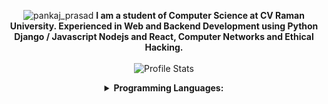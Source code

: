 <p align="center">
            <img src="https://i.ibb.co/mRZJgFZ/backgroudlogo.webp" alt="pankaj_prasad" border="0"/>
            <strong>I am a student of Computer Science at CV Raman University. Experienced in Web and Backend Development using Python Django / Javascript Nodejs and React, Computer Networks and Ethical Hacking.</strong><br><br>
            <img src="https://github-readme-stats.vercel.app/api?username=pankajninjasec&show_icons=true&hide_border=true" alt="Profile Stats"/>
        <details align="center">
        </p>
            <summary align="center"><strong>Programming Languages:</strong></summary>
            <table align="center">
                <tr align="center">
                    <td  align = "center"><img src="https://i.ibb.co/Z243jtW/java.png" alt="java" border="0"><br>Java</td>
                    <td  align = "center"><img src="https://i.ibb.co/8BvfsCp/kotlin.png" alt="kotlin" border="0"><br>Kotlin</td>
                    <td  align = "center"><img src="https://i.ibb.co/sqwPMvX/python.png" alt="python" border="0"><br>Python</td>
                    <td  align = "center"><img src="https://img.icons8.com/color/24/000000/c-programming.png"/><br>C</td>
                    <td  align = "center"><img src="https://img.icons8.com/color/24/000000/c-plus-plus-logo.png"/><br>C++</td>
                    <td  align = "center"><img src="https://i.ibb.co/GpjMcGZ/dart.png"/><br>Dart</td>
                    <td  align = "center"><img src="https://i.ibb.co/P9K1CDZ/c-sharp.png"/><br>C#</td>
            
                </tr>
                <tr align="center">
                    <td  align = "center"><img src="https://img.icons8.com/color/24/000000/javascript.png"/><br>JavaScript</td>
                    <td  align = "center"><img src="https://img.icons8.com/color/24/000000/typescript.png"/><br>TypeScript</td>
                    
                    <td  align = "center"><img src="https://img.icons8.com/fluent/24/000000/console.png"/><br>Shell</td>
                    <td  align = "center"><img src="https://img.icons8.com/color/24/000000/html-5.png"/><br>HTML</td>
                    <td  align = "center"><img src="https://img.icons8.com/color/24/000000/css3.png"/><br>CSS</td>
                    <td  align = "center"><img src="https://img.icons8.com/color/24/000000/json--v1.png"/><br>Json</td>
                    <td  align = "center"><img src="https://img.icons8.com/ios-filled/24/000000/mysql-logo.png"/><br>SQL</td>
                </tr>
            </table>
            <p align="center"><img src="https://github-readme-stats.vercel.app/api/top-langs/?username=pankajninjasec&layout=compact" alt="Most Used Language"/></p>
            </details>
        <details align="center">
            <summary align="center"><strong>Tools and Technologies:</strong></summary>
            <table align="center">
                <tr align="center">
                    <td  align = "center"><img src="https://img.icons8.com/fluent/24/000000/android-os.png"/><br>Android SDK</td>
                    <td  align = "center"><img src="https://img.icons8.com/color/24/000000/spring-logo.png"/> <br>Spring Boot</td>
                    <td  align = "center"><img src="https://i.ibb.co/Vgd7R0z/nodejs.png" width="20px" height="20px"> <br>Node js</td>
                    <td  align = "center"><img src="https://i.ibb.co/vYLLnzg/python-django.png" width="20px" height="20px"> <br>Django</td>
                    <td  align = "center"><img src="https://i.ibb.co/BPvZsDt/logo-reactjs.png" width="20px" height="20px"/> <br>Reactjs</td>
                    <td  align = "center"><img src="https://i.ibb.co/f2Svrpk/opencv.png" alt="opencv" width="20px" height="20px" border="0"/><br>OpenCV</td>
                </tr>
                <tr align="center">
                    
                    <td  align = "center"><img src="https://i.ibb.co/r2GsFdp/jupyter.png" alt="jupyter" border="0"/><br>Jupyter Notebook</td>
                    <td  align = "center"><img src="https://img.icons8.com/color/24/000000/network-card.png"/><br>Network Programming</td>
                    <td  align = "center"><img src="https://img.icons8.com/color/24/000000/raspberry-pi.png"/><br>Raspberry Pi</td>
                    <td  align = "center"><img src="https://img.icons8.com/cotton/24/000000/cloud-computing.png"/><br>Cloud Computing</td>
                    <td  align = "center"><img src="https://img.icons8.com/fluent/24/000000/database.png"/><br>Big Data</td>
                    <td  align = "center"><img src="https://img.icons8.com/color/24/000000/git.png"/><br>Git</td>
                </tr>
                <tr align="center">
                    <td  align = "center"><img src="https://img.icons8.com/ios-glyphs/24/000000/github.png"/><br>GitHub</td>
                    <td  align = "center"><img src="https://img.icons8.com/color/24/000000/amazon-web-services.png"/><br>AWS Could</td>
                    <td  align = "center"><img src="https://img.icons8.com/color/24/000000/google-cloud-platform.png"/><br>GCP Cloud</td>
                    <td  align = "center"><img src="https://img.icons8.com/color/24/000000/firebase.png"/><br>Firebase</td>
                    <td  align = "center"><img src="https://img.icons8.com/color/24/000000/docker.png"/><br>Docker</td>
                    <td  align = "center"><img src="https://img.icons8.com/fluent/24/000000/blockchain-new-logo.png"/><br>Blockchain</td>
                </tr>
            <!--    <tr align="center">
                    
                </tr>
            -->
            </table>
                </details>
        <details align="center">
            <summary align="center"><strong>Contact:</strong></summary>
            <table align="center">
                <tr align="center">
                    <td  align = "center"><a href="mailto:pankajtech602@gmail.com"><img src="https://img.icons8.com/color/24/000000/email-sign.png"/><br>Email</a></td>
                    <td  align = "center"><a href="https://www.linkedin.com/in/itspankajprasad"><img src="https://img.icons8.com/color/24/000000/linkedin.png"/><br>LinkedIn</a></td>
                    <td  align = "center"><a href="https://www.instagram.com/pankajprasad111"><img src="https://img.icons8.com/fluent/24/000000/instagram-new.png"/><br>Instagram</a></td>
                    <td  align = "center"><a href="https://www.twitter.com/itspankajprasad"><img src="https://img.icons8.com/fluent/24/000000/twitter.png"/><br>Twitter</a></td>
                </tr>
            </table>
        </details>
